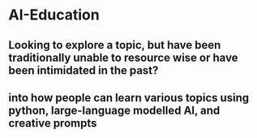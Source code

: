 # AI-Education

## Looking to explore a topic, but have been traditionally unable to resource wise or have been intimidated in the past?

##  into how people can learn various topics using python, large-language modelled AI, and creative prompts
